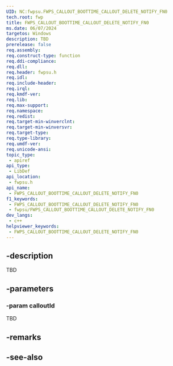 ```yaml
---
UID: NC:fwpsu.FWPS_CALLOUT_BOOTTIME_CALLOUT_DELETE_NOTIFY_FN0
tech.root: fwp
title: FWPS_CALLOUT_BOOTTIME_CALLOUT_DELETE_NOTIFY_FN0
ms.date: 06/07/2024
targetos: Windows
description: TBD
prerelease: false
req.assembly: 
req.construct-type: function
req.ddi-compliance: 
req.dll: 
req.header: fwpsu.h
req.idl: 
req.include-header: 
req.irql: 
req.kmdf-ver: 
req.lib: 
req.max-support: 
req.namespace: 
req.redist: 
req.target-min-winverclnt: 
req.target-min-winversvr: 
req.target-type: 
req.type-library: 
req.umdf-ver: 
req.unicode-ansi: 
topic_type:
 - apiref
api_type:
 - LibDef
api_location:
 - fwpsu.h
api_name:
 - FWPS_CALLOUT_BOOTTIME_CALLOUT_DELETE_NOTIFY_FN0
f1_keywords:
 - FWPS_CALLOUT_BOOTTIME_CALLOUT_DELETE_NOTIFY_FN0
 - fwpsu/FWPS_CALLOUT_BOOTTIME_CALLOUT_DELETE_NOTIFY_FN0
dev_langs:
 - c++
helpviewer_keywords:
 - FWPS_CALLOUT_BOOTTIME_CALLOUT_DELETE_NOTIFY_FN0
---
```


## -description

TBD

## -parameters

### -param calloutId

TBD

## -remarks

## -see-also
